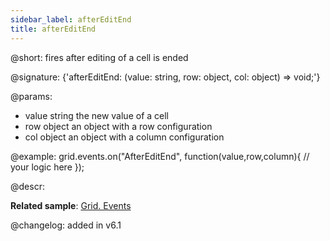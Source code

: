 ```yaml
---
sidebar_label: afterEditEnd
title: afterEditEnd
---          
```


@short: fires after editing of a cell is ended

@signature: {'afterEditEnd: (value: string, row: object, col: object) => void;'}
	
@params:
- value			string		the new value of a cell
- row			object		an object with a row configuration
- col		object		an object with a column configuration

@example:
grid.events.on("AfterEditEnd", function(value,row,column){
	// your logic here
});

@descr:

**Related sample**: [Grid. Events	](https://snippet.dhtmlx.com/9zeyp4ds)

@changelog: added in v6.1
